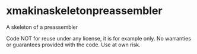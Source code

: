 # xmakinaskeletonpreassembler
A skeleton of a preassembler

Code NOT for reuse under any license, it is for example only. No warranties or guarantees provided with the code. Use at own risk.
